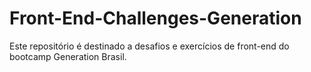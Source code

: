 # Front-End-Challenges-Generation

Este repositório é destinado a desafios e exercícios de front-end do bootcamp Generation Brasil.
